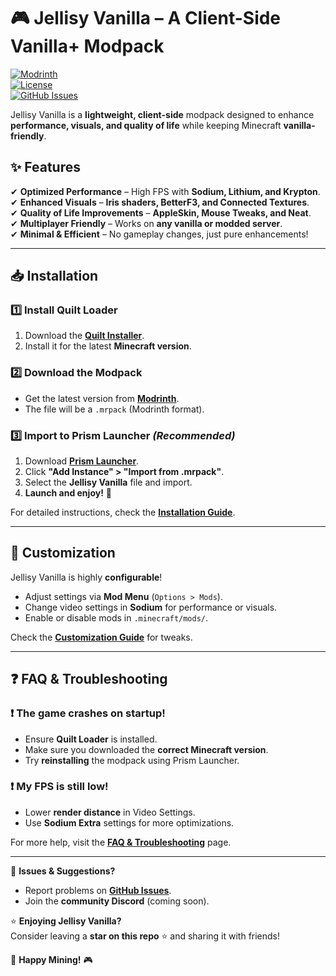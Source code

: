 # 🎮 Jellisy Vanilla – A Client-Side Vanilla+ Modpack  

[![Modrinth](https://img.shields.io/badge/Modrinth-Jellisy%20Vanilla-green?style=flat&logo=modrinth)](https://modrinth.com/modpack/jellisy-vanilla/)  
[![License](https://img.shields.io/github/license/JellisyWoes/jellisy-vanilla?style=flat)](./LICENSE)  
[![GitHub Issues](https://img.shields.io/github/issues/JellisyWoes/jellisy-vanilla?style=flat)](https://github.com/JellisyWoes/jellisy-vanilla/issues)  

Jellisy Vanilla is a **lightweight, client-side** modpack designed to enhance **performance, visuals, and quality of life** while keeping Minecraft **vanilla-friendly**.  

## ✨ Features  

✔ **Optimized Performance** – High FPS with **Sodium, Lithium, and Krypton**.  
✔ **Enhanced Visuals** – **Iris shaders, BetterF3, and Connected Textures**.  
✔ **Quality of Life Improvements** – **AppleSkin, Mouse Tweaks, and Neat**.  
✔ **Multiplayer Friendly** – Works on **any vanilla or modded server**.  
✔ **Minimal & Efficient** – No gameplay changes, just pure enhancements!  

---

## 📥 Installation  

### **1️⃣ Install Quilt Loader**  
1. Download the **[Quilt Installer](https://quiltmc.org/install/)**.  
2. Install it for the latest **Minecraft version**.  

### **2️⃣ Download the Modpack**  
- Get the latest version from **[Modrinth](https://modrinth.com/modpack/jellisy-vanilla/)**.  
- The file will be a `.mrpack` (Modrinth format).  

### **3️⃣ Import to Prism Launcher** *(Recommended)*  
1. Download **[Prism Launcher](https://prismlauncher.org/)**.  
2. Click **"Add Instance" > "Import from .mrpack"**.  
3. Select the **Jellisy Vanilla** file and import.  
4. **Launch and enjoy!** 🚀  

For detailed instructions, check the **[Installation Guide](https://github.com/JellisyWoes/jellisy-vanilla/wiki/Installation)**.  

---

## 🔧 Customization  

Jellisy Vanilla is highly **configurable**!  

- Adjust settings via **Mod Menu** (`Options > Mods`).  
- Change video settings in **Sodium** for performance or visuals.  
- Enable or disable mods in `.minecraft/mods/`.  

Check the **[Customization Guide](https://github.com/JellisyWoes/jellisy-vanilla/wiki/Customization)** for tweaks.  

---

## ❓ FAQ & Troubleshooting  

### **❗ The game crashes on startup!**  
- Ensure **Quilt Loader** is installed.  
- Make sure you downloaded the **correct Minecraft version**.  
- Try **reinstalling** the modpack using Prism Launcher.  

### **❗ My FPS is still low!**  
- Lower **render distance** in Video Settings.  
- Use **Sodium Extra** settings for more optimizations.  

For more help, visit the **[FAQ & Troubleshooting](https://github.com/JellisyWoes/jellisy-vanilla/wiki/FAQ)** page.  

---

💬 **Issues & Suggestions?**  
- Report problems on **[GitHub Issues](https://github.com/JellisyWoes/jellisy-vanilla/issues)**.  
- Join the **community Discord** (coming soon).  

⭐ **Enjoying Jellisy Vanilla?**  
Consider leaving a **star on this repo** ⭐ and sharing it with friends!  

🚀 **Happy Mining!** 🎮  
